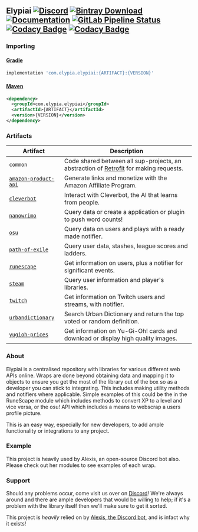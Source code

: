 ## Elypiai [![Discord](https://discordapp.com/api/guilds/184657525990359041/widget.png)](https://discord.gg/hprGMaM) [![Bintray Download](https://api.bintray.com/packages/elypia/Elypiai/Elypiai/images/download.svg)](https://bintray.com/elypia/Elypiai/Elypiai/_latestVersion) [![Documentation](https://img.shields.io/badge/Docs-Elypiai-blue.svg)](https://elypiai.elypia.com/) [![GitLab Pipeline Status](https://gitlab.com/Elypia/Elypiai/badges/master/pipeline.svg)](https://gitlab.com/Elypia/Elypiai/commits/master) [![Codacy Badge](https://api.codacy.com/project/badge/Grade/51814ca2e04c46809f97634601595741)](https://www.codacy.com/app/Elypia/Elypiai?utm_source=gitlab.com&amp;utm_medium=referral&amp;utm_content=Elypia/Elypiai&amp;utm_campaign=Badge_Grade) [![Codacy Badge](https://api.codacy.com/project/badge/Coverage/51814ca2e04c46809f97634601595741)](https://www.codacy.com/app/Elypia/Elypiai?utm_source=gitlab.com&utm_medium=referral&utm_content=Elypia/Elypiai&utm_campaign=Badge_Coverage)

### Importing
#### [Gradle](https://gradle.org/)
```gradle
implementation 'com.elypia.elypiai:{ARTIFACT}:{VERSION}'
```

#### [Maven](https://maven.apache.org/)
```xml
<dependency>
  <groupId>com.elypia.elypiai</groupId>
  <artifactId>{ARTIFACT}</artifactId>
  <version>{VERSION}</version>
</dependency>
```

### **Artifacts**
| Artifact                                                                         | Description                                                                                                                 |
|----------------------------------------------------------------------------------|-----------------------------------------------------------------------------------------------------------------------------|
| `common`                                                                         | Code shared between all sup-projects, an abstraction of [Retrofit](https://square.github.io/retrofit/) for making requests. |
| [`amazon-product-api`](https://affiliate-program.amazon.com/)                    | Generate links and monetize with the Amazon Affiliate Program.                                                              |
| [`cleverbot`](https://www.cleverbot.com/api/)                                    | Interact with Cleverbot, the AI that learns from people.                                                                    |
| [`nanowrimo`](https://nanowrimo.org/wordcount_api)                               | Query data or create a application or plugin to push word counts!                                                           |
| [`osu`](https://github.com/ppy/osu-api/wiki)                                     | Query data on users and plays with a ready made notifier.                                                                   |
| [`path-of-exile`](https://www.pathofexile.com/developer/docs/api-resources)      | Query user data, stashes, league scores and ladders.                                                                        |
| [`runescape`](http://runescape.wikia.com/wiki/Application_programming_interface) | Get information on users, plus a notifier for significant events.                                                           |
| [`steam`](https://steamcommunity.com/dev)                                        | Query user information and player's libraries.                                                                              |
| [`twitch`](https://dev.twitch.tv/docs)                                           | Get information on Twitch users and streams, with notifier.                                                                 |
| [`urbandictionary`](http://api.urbandictionary.com/v0/define?term=api)           | Search Urban Dictionary and return the top voted or random definition.                                                      |
| [`yugioh-prices`](http://docs.yugiohprices.apiary.io/)                           | Get information on Yu-Gi-Oh! cards and download or display high quality images.                                             |

### About
Elypiai is a centralised repository with libraries for various different web APIs online. Wraps are done beyond obtaining data and mapping it to objects to ensure you get the most of the library out of the box so as a developer you can stick to integrating. This includes making utility methods and notifiers where applicable. Simple examples of this could be the in the RuneScape module which includes methods to convert XP to a level and vice versa, or the osu! API which includes a means to webscrap a users profile picture.

This is an easy way, especially for new developers, to add ample functionality or integrations to any project.

### Example
This project is heavily used by Alexis, an open-source Discord bot also. Please check out her modules to see examples of each wrap.

### Support
Should any problems occur, come visit us over on [Discord](https://discord.gg/hprGMaM)! We're always around and there are ample developers that would be willing to help; if it's a problem with the library itself then we'll make sure to get it sorted.

This project is _heavily_ relied on by [Alexis, the Discord bot](https://discordapp.com/oauth2/authorize?client_id=230716794212581376&scope=bot), and is infact why it exists!
